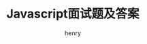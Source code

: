 ---
view: post
layout: post                          # Only in unique we use the "layout: post"
lang: zh-CN                              # Lang is required
author: henry
title: Javascript面试题及答案
description: 
excerpt: 
cover: false                          # Leave false if the post does not have cover image, if there is set to true
coverAlt: 封面图
coverExt: png
demo: 
categories:
  - interview
  - Javascript
tags: 
  - 面试
  - js
created_at: 2019-08-18 17:55
updated_at: 2019-08-18 20:04
---